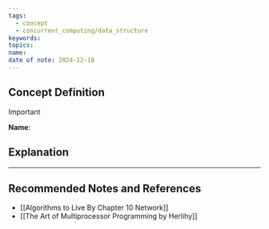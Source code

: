 ```yaml
---
tags:
  - concept
  - concurrent_computing/data_structure
keywords: 
topics: 
name: 
date of note: 2024-12-18
---
```


## Concept Definition

>[!important]
>**Name**: 



## Explanation





-----------
##  Recommended Notes and References


- [[Algorithms to Live By Chapter 10 Network]]
- [[The Art of Multiprocessor Programming by Herlihy]]